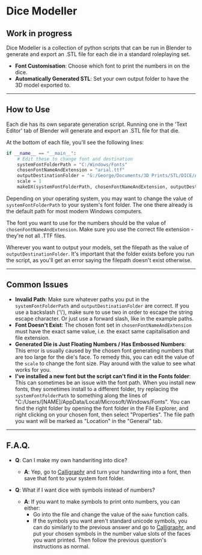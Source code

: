 <!-- markdownlint-disable MD033 --> 
 # 
  
 <p align="center"><h1>Dice Modeller</h1></p> 
  <p align="center"><h2>Work in progress</h2></p>
 <!-- markdownlint-enable MD033 --> 
  
 Dice Modeller is a collection of python scripts that can be run in Blender to generate and export an .STL file for each die in a standard roleplaying set. 
  
 - **Font Customisation**: Choose which font to print the numbers in on the dice.
 - **Automatically Generated STL**: Set your own output folder to have the 3D model exported to.
  
 ----- 
  
 ## How to Use 
  
 Each die has its own separate generation script. Running one in the 'Text Editor' tab of Blender will generate and export an .STL file for that die.

At the bottom of each file, you'll see the following lines:

```python
if __name__ == "__main__": 
    # Edit these to change font and destination
    systemFontFolderPath = "C:/Windows/Fonts" 
    chosenFontNameAndExtension = "arial.ttf" 
    outputDestinationFolder = "G:/George/Documents/3D Prints/STL/DICE/Auto-Generated"
    scale = 1
    makeDX(systemFontFolderPath, chosenFontNameAndExtension, outputDestinationFolder)
```

Depending on your operating system, you may want to change the value of `systemFontFolderPath` to your system's font folder. The one there already is the default path for most modern Windows computers.

The font you want to use for the numbers should be the value of `chosenFontNameAndExtension`. Make sure you use the correct file extension - they're not all .TTF files.

Wherever you want to output your models, set the filepath as the value of `outputDestinationFolder`. It's important that the folder exists before you run the script, as you'll get an error saying the filepath doesn't exist otherwise.

----- 
 ## Common Issues
 
 - **Invalid Path**: Make sure whatever paths you put in the `systemFontFolderPath` and `outputDestinationFolder` are correct. If you use a backslash ('\\'), make sure to use two in order to escape the string escape character. Or just use a forward slash, like in the example paths.
 - **Font Doesn't Exist**: The chosen font set in `chosenFontNameAndExtension` must have the exact same value, i.e. the exact same capitalisation and file extension.
 - **Generated Die is Just Floating Numbers / Has Embossed Numbers**: This error is usually caused by the chosen font generating numbers that are too large for the die's face. To remedy this, you can edit the value of the `scale` to change the font size. Play around with the value to see what works for you.
 - **I've installed a new font but the script can't find it in the Fonts folder**: This can sometimes be an issue with the font path. When you install new fonts, they sometimes install to a different folder, try replacing the `systemFontFolderPath` to something along the lines of "C:/Users/[NAME]/AppData/Local/Microsoft/Windows/Fonts". You can find the right folder by opening the font folder in the File Explorer, and right clicking on your chosen font, then select "Properties". The file path you want will be marked as "Location" in the "General" tab.

----- 
 ## F.A.Q.
 
 - **Q**: Can I make my own handwriting into dice?
   - **A**: Yep, go to [Calligraphr](https://www.calligraphr.com/) and turn your handwriting into a font, then save that font to your system font folder.
 
 - **Q**: What if I want dice with symbols instead of numbers?
   - **A**: If you want to make symbols to print onto numbers, you can either:
     * Go into the file and change the value of the `make` function calls.
     * If the symbols you want aren't standard unicode symbols, you can do similarly to the previous answer and go to [Calligraphr](https://www.calligraphr.com/), and put your chosen symbols in the number value slots of the faces you want printed. Then follow the previous question's instructions as normal.
